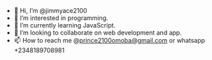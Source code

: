 - 👋 Hi, I’m @jimmyace2100
- 👀 I’m interested in programming.
- 🌱 I’m currently learning JavaScript.
- 💞️ I’m looking to collaborate on web development and app.
- 📫 How to reach me @prince2100omoba@gmail.com or whatsapp +2348189708981

<!---
jimmyace2100/jimmyace2100 is a ✨ special ✨ repository because its `README.md` (this file) appears on your GitHub profile.
You can click the Preview link to take a look at your changes.
--->
